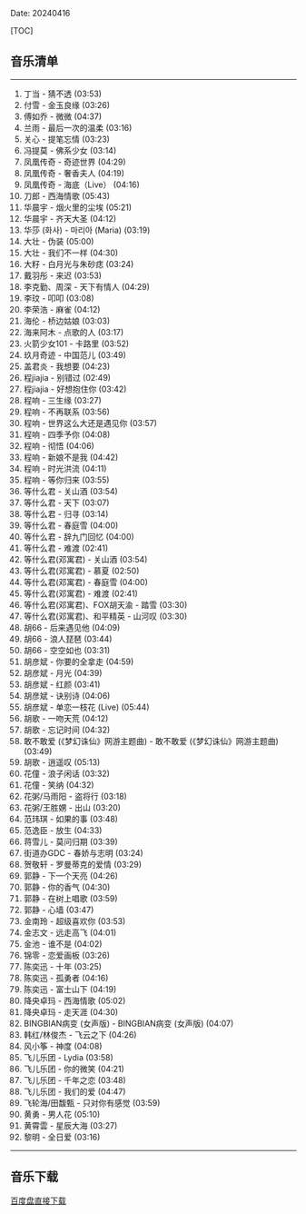 Date: 20240416


[TOC]


## 音乐清单


------------------------------------------------------------------------

1.  丁当 - 猜不透 (03:53)
2.  付雪 - 金玉良缘 (03:26)
3.  傅如乔 - 微微 (04:37)
4.  兰雨 - 最后一次的温柔 (03:16)
5.  关心 - 提笔忘情 (03:23)
6.  冯提莫 - 佛系少女 (03:14)
7.  凤凰传奇 - 奇迹世界 (04:29)
8.  凤凰传奇 - 奢香夫人 (04:19)
9.  凤凰传奇 - 海底（Live） (04:16)
10. 刀郎 - 西海情歌 (05:43)
11. 华晨宇 - 烟火里的尘埃 (05:21)
12. 华晨宇 - 齐天大圣 (04:12)
13. 华莎 (화사) - 마리아 (Maria) (03:19)
14. 大壮 - 伪装 (05:00)
15. 大壮 - 我们不一样 (04:30)
16. 大籽 - 白月光与朱砂痣 (03:24)
17. 戴羽彤 - 来迟 (03:53)
18. 李克勤、周深 - 天下有情人 (04:29)
19. 李玟 - 叩叩 (03:08)
20. 李荣浩 - 麻雀 (04:12)
21. 海伦 - 桥边姑娘 (03:03)
22. 海来阿木 - 点歌的人 (03:17)
23. 火箭少女101 - 卡路里 (03:52)
24. 玖月奇迹 - 中国范儿 (03:49)
25. 盖君炎 - 我想要 (04:23)
26. 程jiajia - 别错过 (02:49)
27. 程jiajia - 好想抱住你 (03:42)
28. 程响 - 三生缘 (03:27)
29. 程响 - 不再联系 (03:56)
30. 程响 - 世界这么大还是遇见你 (03:57)
31. 程响 - 四季予你 (04:08)
32. 程响 - 彻悟 (04:06)
33. 程响 - 新娘不是我 (04:42)
34. 程响 - 时光洪流 (04:11)
35. 程响 - 等你归来 (03:55)
36. 等什么君 - 关山酒 (03:54)
37. 等什么君 - 天下 (03:07)
38. 等什么君 - 归寻 (03:14)
39. 等什么君 - 春庭雪 (04:00)
40. 等什么君 - 辞九门回忆 (04:00)
41. 等什么君 - 难渡 (02:41)
42. 等什么君(邓寓君) - 关山酒 (03:54)
43. 等什么君(邓寓君) - 慕夏 (02:50)
44. 等什么君(邓寓君) - 春庭雪 (04:00)
45. 等什么君(邓寓君) - 难渡 (02:41)
46. 等什么君(邓寓君)、FOX胡天渝 - 踏雪 (03:30)
47. 等什么君(邓寓君)、和平精英 - 山河叹 (03:30)
48. 胡66 - 后来遇见他 (04:09)
49. 胡66 - 浪人琵琶 (03:44)
50. 胡66 - 空空如也 (03:31)
51. 胡彦斌 - 你要的全拿走 (04:59)
52. 胡彦斌 - 月光 (04:39)
53. 胡彦斌 - 红颜 (03:41)
54. 胡彦斌 - 诀别诗 (04:06)
55. 胡彦斌 - 单恋一枝花 (Live) (05:44)
56. 胡歌 - 一吻天荒 (04:12)
57. 胡歌 - 忘记时间 (04:32)
58. 敢不敢爱 (《梦幻诛仙》网游主题曲) - 敢不敢爱
    (《梦幻诛仙》网游主题曲) (03:49)
59. 胡歌 - 逍遥叹 (05:13)
60. 花僮 - 浪子闲话 (03:32)
61. 花僮 - 笑纳 (04:32)
62. 花粥/马雨阳 - 盗将行 (03:18)
63. 花粥/王胜娚 - 出山 (03:20)
64. 范玮琪 - 如果的事 (03:48)
65. 范逸臣 - 放生 (04:33)
66. 蒋雪儿 - 莫问归期 (03:39)
67. 街道办GDC - 春娇与志明 (03:24)
68. 贺敬轩 - 罗曼蒂克的爱情 (03:29)
69. 郭静 - 下一个天亮 (04:26)
70. 郭静 - 你的香气 (04:30)
71. 郭静 - 在树上唱歌 (03:59)
72. 郭静 - 心墙 (03:47)
73. 金南玲 - 超级喜欢你 (03:53)
74. 金志文 - 远走高飞 (04:01)
75. 金池 - 谁不是 (04:02)
76. 锦零 - 恋爱画板 (03:26)
77. 陈奕迅 - 十年 (03:25)
78. 陈奕迅 - 孤勇者 (04:16)
79. 陈奕迅 - 富士山下 (04:19)
80. 降央卓玛 - 西海情歌 (05:02)
81. 降央卓玛 - 走天涯 (04:30)
82. BINGBIAN病变 (女声版) - BINGBIAN病变 (女声版) (04:07)
83. 韩红/林俊杰 - 飞云之下 (04:26)
84. 风小筝 - 神度 (04:08)
85. 飞儿乐团 - Lydia (03:58)
86. 飞儿乐团 - 你的微笑 (04:21)
87. 飞儿乐团 - 千年之恋 (03:48)
88. 飞儿乐团 - 我们的爱 (04:47)
89. 飞轮海/田馥甄 - 只对你有感觉 (03:59)
90. 黄勇 - 男人花 (05:10)
91. 黄霄雲 - 星辰大海 (03:27)
92. 黎明 - 全日爱 (03:16)

------------------------------------------------------------------------


## 音乐下载

<a class="btn btn-primary" target="_blank"
    href="https://pan.baidu.com/s/1jxaHUpTUO-kF7D6mlMPx_w?pwd=stwb"><span
        class="glyphicon glyphicon-download-alt" aria-hidden="true"></span>
    百度盘直接下载
</a>

